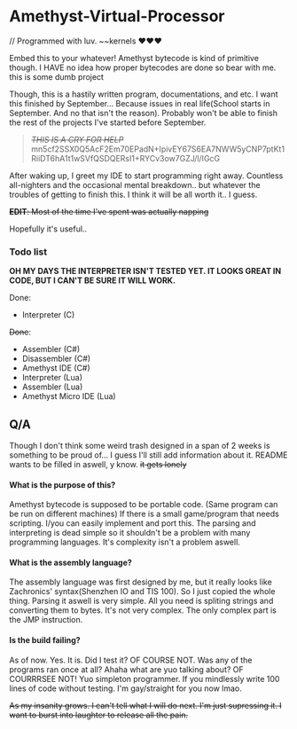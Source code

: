 # Amethyst-Virtual-Processor

// Programmed with luv. \~~kernels ♥♥♥


Embed this to your whatever! Amethyst bytecode is kind of primitive though. I HAVE no idea how proper bytecodes are done so bear with me. this is some dumb project

Though, this is a hastily written program, documentations, and etc. I want this finished by September... Because issues in real life(School starts in September. And no that isn't the reason). Probably won't be able to finish the rest of the projects I've started before September.

>*~~THIS IS A CRY FOR HELP~~* mn5cf2SSX0Q5AcF2Em70EPadN+IpivEY67S6EA7NWW5yCNP7ptKt1RiiDT6hA1t1wSVfQSDQERsI1+RYCv3ow7GZJ/l/IGcG

After waking up, I greet my IDE to start programming right away. Countless all-nighters and the occasional mental breakdown.. but whatever the troubles of getting to finish this. I think it will be all worth it.. I guess.

~~**EDIT**: Most of the time I've spent was actually napping~~

Hopefully it's useful..

### Todo list


**OH MY DAYS THE INTERPRETER ISN'T TESTED YET\. IT LOOKS GREAT IN CODE, BUT I CAN'T BE SURE IT WILL WORK\.**


Done:
 * Interpreter (C)


~~Done~~:
 * Assembler (C#)
 * Disassembler (C#)
 * Amethyst IDE (C#)
 * Interpreter (Lua)
 * Assembler (Lua)
 * Amethyst Micro IDE (Lua)



## Q/A
Though I don't think some weird trash designed in a span of 2 weeks is something to be proud of... I guess I'll still add information about it. README wants to be filled in aswell, y know. ~~it gets lonely~~
#### What is the purpose of this?
Amethyst bytecode is supposed to be portable code. (Same program can be run on different machines)
If there is a small game/program that needs scripting. I/you can easily implement and port this. The parsing and interpreting is dead simple so it shouldn't be a problem with many programming languages. It's complexity isn't a problem aswell.

#### What is the assembly language?
The assembly language was first designed by me, but it really looks like Zachronics' syntax(Shenzhen IO and TIS 100). So I just copied the whole thing.
Parsing it aswell is very simple. All you need is spliting strings and converting them to bytes. It's not very complex. The only complex part is the JMP instruction.

#### Is the build failing?

As of now. Yes. It is. Did I test it? OF COURSE NOT. Was any of the programs ran once at all? Ahaha what are yuo talking about? OF COURRRSEE NOT! Yuo simpleton programmer. If you mindlessly write 100 lines of code without testing. I'm gay/straight for you now lmao.



~~As my insanity grows. I can't tell what I will do next. I'm just supressing it. I want to burst into laughter to release all the pain.~~

